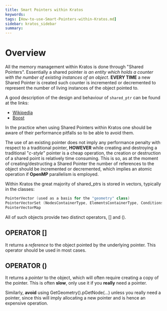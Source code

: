 ```yaml
---
title: Smart Pointers within Kratos
keywords: 
tags: [How-to-use-Smart-Pointers-within-Kratos.md]
sidebar: kratos_sidebar
summary: 
---
```


# Overview

All the memory management within Kratos is done through "Shared Pointers". Essentially a shared pointer _is an entity which holds a counter with the number of existing instances of an object_. **EVERY TIME** a new Shared Pointer is created such counter is incremented or decremented to represent the number of living instances of the object pointed to.

A good description of the design and behaviour of `shared_ptr` can be found at the links:

* [Wikipedia](http://en.wikipedia.org/wiki/Smart_pointer) 
* [Boost](http://www.boost.org/doc/libs/1_63_0/libs/smart_ptr/smart_ptr.htm) 

In the practice when using Shared Pointers within Kratos one should be aware of their performance pitfalls so to be able to avoid them.

The use of an existing pointer does not imply any performance penalty with respect to a traditional pointer, **HOWEVER** while creating and destroying a traditional "_c-style_" pointer is a cheap operation, the creation or destruction of a shared point is relatively time consuming. This is so, as at the moment of creating/destructing a Shared Pointer the number of references to the object should be incremented or decremented, which implies an atomic operation if **OpenMP** parallelism is employed.

Within Kratos the great majority of shared_ptrs is stored in vectors, typically in the classes:

```c++
PointerVector (used as a basis for the "geometry" class)
PointerVectorSet (NodesContainerType, ElementsContainerType, ConditionsContainerType)
PointerVectorMap
``` 

All of such objects provide two distinct operators, [] and (). 

## OPERATOR [] 

It returns a _reference_ to the object pointed by the underlying pointer. This operator should be used in most cases.

## OPERATOR () 

It returns a _pointer_ to the object, which will often require creating a copy of the pointer. This is often **slow**, only use it if you **really** need a pointer.

Similarly, **avoid** using GetGeometry().pGetNode(...) unless you really need a pointer, since this will imply allocating a new pointer and is hence an expensive operation.  
